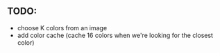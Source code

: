 
## TODO:
- choose K colors from an image
- add color cache (cache 16 colors when we're looking for the closest color)
